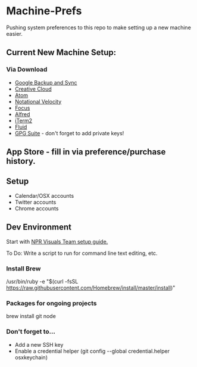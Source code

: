 # Machine-Prefs
Pushing system preferences to this repo to make setting up a new machine easier.

## Current New Machine Setup:
### Via Download
* [Google Backup and Sync](https://www.google.com/drive/download/)
* [Creative Cloud](https://www.adobe.com/creativecloud/desktop-app.html)
* [Atom](https://atom.io/)
* [Notational Velocity](http://notational.net/NotationalVelocity.zip)
* [Focus](https://heyfocus.com/)
* [Alfred](https://www.alfredapp.com/)
* [iTerm2](https://www.iterm2.com/downloads.html)
* [Fluid](http://fluidapp.com/)
* [GPG Suite](https://gpgtools.org/) - don't forget to add private keys!


## App Store - fill in via preference/purchase history.

## Setup
* Calendar/OSX accounts
* Twitter accounts
* Chrome accounts

## Dev Environment
Start with [NPR Visuals Team setup guide.](http://blog.apps.npr.org/2013/06/06/how-to-setup-a-developers-environment.html)

To Do: Write a script to run for command line text editing, etc.

### Install Brew
/usr/bin/ruby -e "$(curl -fsSL https://raw.githubusercontent.com/Homebrew/install/master/install)"

### Packages for ongoing projects
brew install git node

### Don't forget to...
* Add a new SSH key
* Enable a credential helper (git config --global credential.helper osxkeychain)
